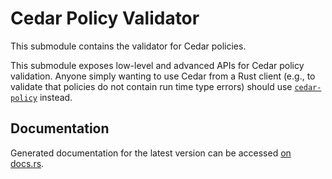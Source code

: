# Cedar Policy Validator

This submodule contains the validator for Cedar policies.

This submodule exposes low-level and advanced APIs for Cedar policy validation.
Anyone simply wanting to use Cedar from a Rust client (e.g., to validate that
policies do not contain run time type errors) should use
[`cedar-policy`](../../../cedar-policy) instead.

## Documentation

Generated documentation for the latest version can be accessed
[on docs.rs](https://docs.rs/cedar-policy-core/latest/cedar_policy_core/validator/index.html).
